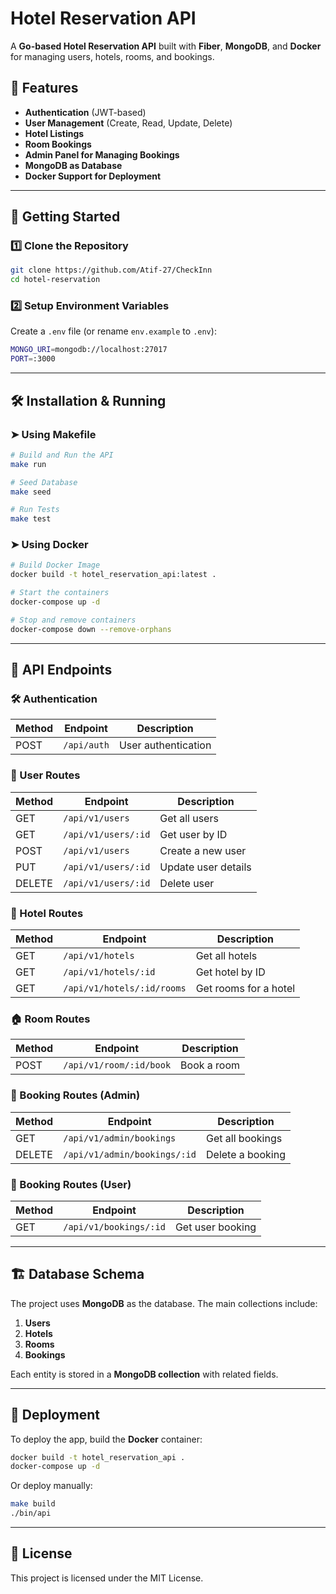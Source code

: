 # Hotel Reservation API

A **Go-based Hotel Reservation API** built with **Fiber**, **MongoDB**, and **Docker** for managing users, hotels, rooms, and bookings.

## 📌 Features

- **Authentication** (JWT-based)  
- **User Management** (Create, Read, Update, Delete)  
- **Hotel Listings**  
- **Room Bookings**  
- **Admin Panel for Managing Bookings**  
- **MongoDB as Database**  
- **Docker Support for Deployment**  

---

## 🚀 Getting Started

### 1️⃣ Clone the Repository

```sh
git clone https://github.com/Atif-27/CheckInn
cd hotel-reservation
```

### 2️⃣ Setup Environment Variables

Create a `.env` file (or rename `env.example` to `.env`):

```sh
MONGO_URI=mongodb://localhost:27017
PORT=:3000
```

---

## 🛠 Installation & Running

### ➤ Using Makefile

```sh
# Build and Run the API
make run

# Seed Database
make seed

# Run Tests
make test
```

### ➤ Using Docker

```sh
# Build Docker Image
docker build -t hotel_reservation_api:latest .

# Start the containers
docker-compose up -d

# Stop and remove containers
docker-compose down --remove-orphans
```

---

## 📂 API Endpoints

### 🛠 Authentication

| Method | Endpoint       | Description          |
|--------|--------------|----------------------|
| POST   | `/api/auth`   | User authentication |

### 👤 User Routes

| Method | Endpoint        | Description            |
|--------|---------------|------------------------|
| GET    | `/api/v1/users` | Get all users         |
| GET    | `/api/v1/users/:id` | Get user by ID  |
| POST   | `/api/v1/users` | Create a new user     |
| PUT    | `/api/v1/users/:id` | Update user details |
| DELETE | `/api/v1/users/:id` | Delete user |

### 🏨 Hotel Routes

| Method | Endpoint             | Description             |
|--------|----------------------|-------------------------|
| GET    | `/api/v1/hotels`     | Get all hotels         |
| GET    | `/api/v1/hotels/:id` | Get hotel by ID        |
| GET    | `/api/v1/hotels/:id/rooms` | Get rooms for a hotel |

### 🏠 Room Routes

| Method | Endpoint              | Description         |
|--------|----------------------|---------------------|
| POST   | `/api/v1/room/:id/book` | Book a room |

### 📅 Booking Routes (Admin)

| Method | Endpoint             | Description        |
|--------|----------------------|--------------------|
| GET    | `/api/v1/admin/bookings` | Get all bookings |
| DELETE | `/api/v1/admin/bookings/:id` | Delete a booking |

### 📅 Booking Routes (User)

| Method | Endpoint             | Description         |
|--------|----------------------|---------------------|
| GET    | `/api/v1/bookings/:id` | Get user booking |

---

## 🏗 Database Schema

The project uses **MongoDB** as the database. The main collections include:

1. **Users**  
2. **Hotels**  
3. **Rooms**  
4. **Bookings**

Each entity is stored in a **MongoDB collection** with related fields.

---

## 🎯 Deployment

To deploy the app, build the **Docker** container:

```sh
docker build -t hotel_reservation_api .
docker-compose up -d
```

Or deploy manually:

```sh
make build
./bin/api
```

---

## 📝 License

This project is licensed under the MIT License.
